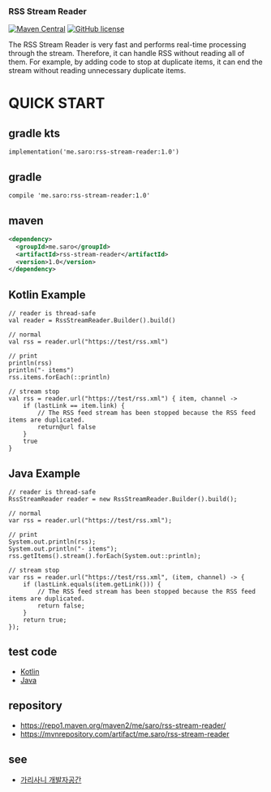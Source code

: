 ### RSS Stream Reader
[![Maven Central](https://maven-badges.herokuapp.com/maven-central/me.saro/rss-stream-reader/badge.svg)](https://maven-badges.herokuapp.com/maven-central/me.saro/rss-stream-reader)
[![GitHub license](https://img.shields.io/github/license/saro-lab/rss-stream-reader.svg)](https://github.com/saro-lab/rss-stream-reader/blob/master/LICENSE)

The RSS Stream Reader is very fast and performs real-time processing through the stream. Therefore, it can handle RSS without reading all of them. For example, by adding code to stop at duplicate items, it can end the stream without reading unnecessary duplicate items.

# QUICK START

## gradle kts
```
implementation('me.saro:rss-stream-reader:1.0')
```

## gradle
```
compile 'me.saro:rss-stream-reader:1.0'
```

## maven
``` xml
<dependency>
  <groupId>me.saro</groupId>
  <artifactId>rss-stream-reader</artifactId>
  <version>1.0</version>
</dependency>
```

## Kotlin Example
```
// reader is thread-safe
val reader = RssStreamReader.Builder().build()
```
```
// normal
val rss = reader.url("https://test/rss.xml")

// print
println(rss)
println("- items")
rss.items.forEach(::println)
```
```
// stream stop
val rss = reader.url("https://test/rss.xml") { item, channel ->
    if (lastLink == item.link) {
        // The RSS feed stream has been stopped because the RSS feed items are duplicated.
        return@url false
    }
    true
}
```

## Java Example
```
// reader is thread-safe
RssStreamReader reader = new RssStreamReader.Builder().build();
```
```
// normal
var rss = reader.url("https://test/rss.xml");

// print
System.out.println(rss);
System.out.println("- items");
rss.getItems().stream().forEach(System.out::println);
```
```
// stream stop
var rss = reader.url("https://test/rss.xml", (item, channel) -> {
    if (lastLink.equals(item.getLink())) {
        // The RSS feed stream has been stopped because the RSS feed items are duplicated.
        return false;
    }
    return true;
});
```

## test code
- [Kotlin](https://github.com/saro-lab/rss-stream-reader/blob/master/src/test/kotlin/me/saro/rss/ktest/RssStreamReaderTest.kt)
- [Java](https://github.com/saro-lab/rss-stream-reader/blob/master/src/test/java/me/saro/rss/jtest/RssStreamReaderTest.java) 

## repository
- https://repo1.maven.org/maven2/me/saro/rss-stream-reader/
- https://mvnrepository.com/artifact/me.saro/rss-stream-reader

## see
- [가리사니 개발자공간](https://gs.saro.me)
